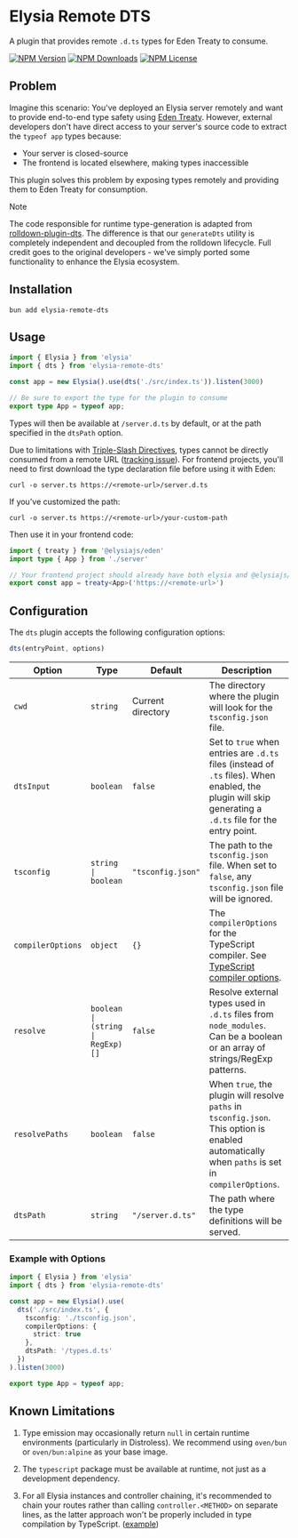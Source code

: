 # Elysia Remote DTS

A plugin that provides remote `.d.ts` types for Eden Treaty to consume.

[![NPM Version](https://img.shields.io/npm/v/elysia-remote-dts)](https://www.npmjs.com/package/elysia-remote-dts)
[![NPM Downloads](https://img.shields.io/npm/dw/elysia-remote-dts)](https://www.npmjs.com/package/elysia-remote-dts)
[![NPM License](https://img.shields.io/npm/l/elysia-remote-dts)](https://www.npmjs.com/package/elysia-remote-dts)

## Problem

Imagine this scenario: You've deployed an Elysia server remotely and want to provide end-to-end type safety using [Eden Treaty](https://elysiajs.com/eden/overview#eden-treaty-recommended). However, external developers don't have direct access to your server's source code to extract the `typeof app` types because:

- Your server is closed-source
- The frontend is located elsewhere, making types inaccessible

This plugin solves this problem by exposing types remotely and providing them to Eden Treaty for consumption.

> [!NOTE]  
> The code responsible for runtime type-generation is adapted from [rolldown-plugin-dts](https://github.com/sxzz/rolldown-plugin-dts). The difference is that our `generateDts` utility is completely independent and decoupled from the rolldown lifecycle. Full credit goes to the original developers - we've simply ported some functionality to enhance the Elysia ecosystem.

## Installation

```
bun add elysia-remote-dts
```

## Usage

```ts
import { Elysia } from 'elysia'
import { dts } from 'elysia-remote-dts'

const app = new Elysia().use(dts('./src/index.ts')).listen(3000)

// Be sure to export the type for the plugin to consume
export type App = typeof app;
```

Types will then be available at `/server.d.ts` by default, or at the path specified in the `dtsPath` option.

Due to limitations with [Triple-Slash Directives](https://www.typescriptlang.org/docs/handbook/triple-slash-directives.html), types cannot be directly consumed from a remote URL ([tracking issue](https://github.com/microsoft/TypeScript/issues/28985)). For frontend projects, you'll need to first download the type declaration file before using it with Eden:

```
curl -o server.ts https://<remote-url>/server.d.ts
```

If you've customized the path:

```
curl -o server.ts https://<remote-url>/your-custom-path
```

Then use it in your frontend code:

```ts
import { treaty } from '@elysiajs/eden'
import type { App } from './server'

// Your frontend project should already have both elysia and @elysiajs/eden installed
export const app = treaty<App>('https://<remote-url>')
```

## Configuration

The `dts` plugin accepts the following configuration options:

```ts
dts(entryPoint, options)
```

| Option | Type | Default | Description |
|--------|------|---------|-------------|
| `cwd` | `string` | Current directory | The directory where the plugin will look for the `tsconfig.json` file. |
| `dtsInput` | `boolean` | `false` | Set to `true` when entries are `.d.ts` files (instead of `.ts` files). When enabled, the plugin will skip generating a `.d.ts` file for the entry point. |
| `tsconfig` | `string \| boolean` | `"tsconfig.json"` | The path to the `tsconfig.json` file. When set to `false`, any `tsconfig.json` file will be ignored. |
| `compilerOptions` | `object` | `{}` | The `compilerOptions` for the TypeScript compiler. See [TypeScript compiler options](https://www.typescriptlang.org/docs/handbook/compiler-options.html). |
| `resolve` | `boolean \| (string \| RegExp)[]` | `false` | Resolve external types used in `.d.ts` files from `node_modules`. Can be a boolean or an array of strings/RegExp patterns. |
| `resolvePaths` | `boolean` | `false` | When `true`, the plugin will resolve `paths` in `tsconfig.json`. This option is enabled automatically when `paths` is set in `compilerOptions`. |
| `dtsPath` | `string` | `"/server.d.ts"` | The path where the type definitions will be served. |

### Example with Options

```ts
import { Elysia } from 'elysia'
import { dts } from 'elysia-remote-dts'

const app = new Elysia().use(
  dts('./src/index.ts', {
    tsconfig: './tsconfig.json',
    compilerOptions: {
      strict: true
    },
    dtsPath: '/types.d.ts'
  })
).listen(3000)

export type App = typeof app;
```

## Known Limitations

1. Type emission may occasionally return `null` in certain runtime environments (particularly in Distroless). We recommend using `oven/bun` or `oven/bun:alpine` as your base image.

2. The `typescript` package must be available at runtime, not just as a development dependency.

3. For all Elysia instances and controller chaining, it's recommended to chain your routes rather than calling `controller.<METHOD>` on separate lines, as the latter approach won't be properly included in type compilation by TypeScript. ([example](https://github.com/rayriffy/dts-chaining-repro/commit/fb4702ddc11a3973bf51eac753c18c1d606eae4b))

